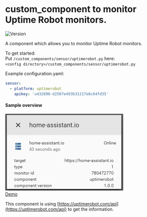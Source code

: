 # custom_component to monitor Uptime Robot monitors.
![Version](https://img.shields.io/badge/version-1.0.0-green.svg?style=for-the-badge)

A component which allows you to monitor Uptime Robot monitors. 

To get started:   
Put `/custom_components/sensor/uptimerobot.py` here:  
`<config directory>/custom_components/sensor/uptimerobot.py`  


Example configuration.yaml:  
```yaml
sensor:
  - platform: uptimerobot
    apikey: 'u432898-d2507e493b31217e6c64fd35'
```
 #### Sample overview
![Sample overview](overview.png)  
[Demo](https://ha-test-uptimerobot.halfdecent.io)

This component is using [https://uptimerobot.com/api](https://uptimerobot.com/api) to get the information.